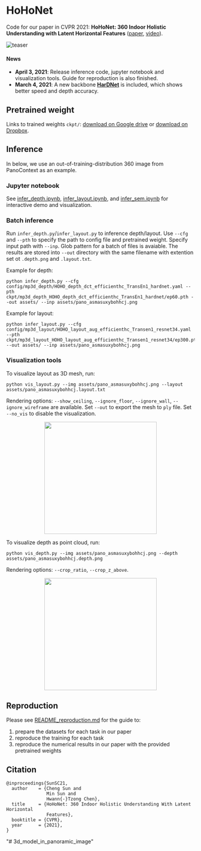 # HoHoNet

Code for our paper in CVPR 2021: **HoHoNet: 360 Indoor Holistic Understanding with Latent Horizontal Features** ([paper](https://arxiv.org/abs/2011.11498), [video](https://www.youtube.com/watch?v=xXtRaRKmMpA)).

![teaser](./assets/repo_teaser.jpg)

#### News
- **April 3, 2021**: Release inference code, jupyter notebook and visualization tools. Guide for reproduction is also finished.
- **March 4, 2021**: A new backbone **[HarDNet](https://github.com/PingoLH/Pytorch-HarDNet)** is included, which shows better speed and depth accuracy.


## Pretrained weight
Links to trained weights `ckpt/`: [download on Google drive](https://drive.google.com/drive/folders/1raT3vRXnQXRAQuYq36dE-93xFc_hgkTQ?usp=sharing) or [download on Dropbox](https://www.dropbox.com/sh/b014nop5jrehpoq/AACWNTMMHEAbaKOO1drqGio4a?dl=0).


## Inference
In below, we use an out-of-training-distribution 360 image from PanoContext as an example.

### Jupyter notebook
See [infer_depth.ipynb](infer_depth.ipynb), [infer_layout.ipynb](infer_layout.ipynb), and [infer_sem.ipynb](infer_sem.ipynb) for interactive demo and visualization.

### Batch inference
Run `infer_depth.py`/`infer_layout.py` to inference depth/layout.
Use `--cfg` and `--pth` to specify the path to config file and pretrained weight.
Specify input path with `--inp`. Glob pattern for a batch of files is avaiable.
The results are stored into `--out` directory with the same filename with extention set ot `.depth.png` and `.layout.txt`.

Example for depth:
```
python infer_depth.py --cfg config/mp3d_depth/HOHO_depth_dct_efficienthc_TransEn1_hardnet.yaml --pth ckpt/mp3d_depth_HOHO_depth_dct_efficienthc_TransEn1_hardnet/ep60.pth --out assets/ --inp assets/pano_asmasuxybohhcj.png
```

Example for layout:
```
python infer_layout.py --cfg config/mp3d_layout/HOHO_layout_aug_efficienthc_Transen1_resnet34.yaml --pth ckpt/mp3d_layout_HOHO_layout_aug_efficienthc_Transen1_resnet34/ep300.pth --out assets/ --inp assets/pano_asmasuxybohhcj.png
```

### Visualization tools
To visualize layout as 3D mesh, run:
```
python vis_layout.py --img assets/pano_asmasuxybohhcj.png --layout assets/pano_asmasuxybohhcj.layout.txt
```
Rendering options: `--show_ceiling`, `--ignore_floor`, `--ignore_wall`, `--ignore_wireframe` are available.
Set `--out` to export the mesh to `ply` file.
Set `--no_vis` to disable the visualization.
<p align="center">
    <img height="300" src="./assets/snapshot_layout.jpg">
</p>


To visualize depth as point cloud, run:
```
python vis_depth.py --img assets/pano_asmasuxybohhcj.png --depth assets/pano_asmasuxybohhcj.depth.png
```
Rendering options: `--crop_ratio`, `--crop_z_above`.
<p align="center">
    <img height="300" src="./assets/snapshot_depth.jpg">
</p>



## Reproduction
Please see [README_reproduction.md](README_reproduction.md) for the guide to:
1. prepare the datasets for each task in our paper
2. reproduce the training for each task
3. reproduce the numerical results in our paper with the provided pretrained weights


## Citation
```
@inproceedings{SunSC21,
  author    = {Cheng Sun and
               Min Sun and
               Hwann{-}Tzong Chen},
  title     = {HoHoNet: 360 Indoor Holistic Understanding With Latent Horizontal
               Features},
  booktitle = {CVPR},
  year      = {2021},
}
```
"# 3d_model_in_panoramic_image" 
